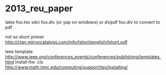 2013_reu_paper
==============
latex foo.tex 
xdvi  foo.div (or yap on windows)
or dvipdf foo.div to convert to pdf

not so short primer http://ctan.mirrorcatalogs.com/info/lshort/english/lshort.pdf

ieee template http://www.ieee.org/conferences_events/conferences/publishing/templates.html
Install the .cls 
http://www.math.hmc.edu/computing/support/tex/installing/

